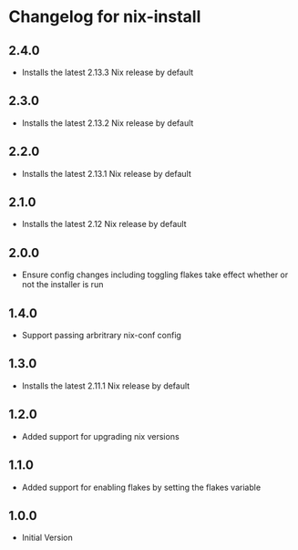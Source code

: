 # Changelog for nix-install

## 2.4.0
- Installs the latest 2.13.3 Nix release by default

## 2.3.0
- Installs the latest 2.13.2 Nix release by default

## 2.2.0
- Installs the latest 2.13.1 Nix release by default

## 2.1.0
- Installs the latest 2.12 Nix release by default

## 2.0.0
- Ensure config changes including toggling flakes take effect whether or not the installer is run

## 1.4.0
- Support passing arbritrary nix-conf config
  
## 1.3.0
- Installs the latest 2.11.1 Nix release by default

## 1.2.0
- Added support for upgrading nix versions

## 1.1.0
- Added support for enabling flakes by setting the flakes variable

## 1.0.0
- Initial Version
